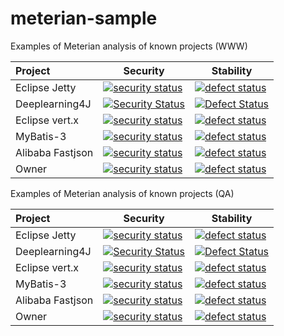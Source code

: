 # meterian-sample
Examples of Meterian analysis of known projects (WWW)

| Project       | Security          | Stability  |
|:------------- | ------------- | ----- |
| Eclipse Jetty | [![security status](https://www.meterian.com/badge/gh/johnsblatter/jetty.project/security)](https://www.meterian.com/report/gh/johnsblatter/jetty.project) | [![defect status](https://www.meterian.com/badge/gh/johnsblatter/jetty.project/stability)](https://www.meterian.com/report/gh/johnsblatter/jetty.project) |
| Deeplearning4J | [![Security Status](https://www.meterian.io/badge/gh/johnsblatter/deeplearning4j/security)](https://www.meterian.io/report/gh/johnsblatter/deeplearning4j) | [![Defect Status](https://www.meterian.io/badge/gh/johnsblatter/deeplearning4j/stability)](https://www.meterian.io/report/gh/johnsblatter/deeplearning4j) |
| Eclipse vert.x | [![security status](https://www.meterian.io/badge/gh/eclipse/vert.x/security)](https://www.meterian.io/report/gh/eclipse/vert.x) | [![defect status](https://www.meterian.io/badge/gh/eclipse/vert.x/stability)](https://www.meterian.io/report/gh/eclipse/vert.x) |
| MyBatis-3 | [![security status](https://www.meterian.io/badge/gh/mybatis/mybatis-3/security)](https://www.meterian.io/report/gh/mybatis/mybatis-3) | [![defect status](https://www.meterian.io/badge/gh/mybatis/mybatis-3/stability)](https://www.meterian.io/report/gh/mybatis/mybatis-3) |
| Alibaba Fastjson | [![security status](https://www.meterian.io/badge/gh/alibaba/fastjson/security)](https://www.meterian.io/report/gh/alibaba/fastjson) | [![defect status](https://www.meterian.io/badge/gh/alibaba/fastjson/stability)](https://www.meterian.io/report/gh/alibaba/fastjson) |
| Owner | [![security status](https://www.meterian.io/badge/gh/lviggiano/owner/security)](https://www.meterian.io/report/gh/lviggiano/owner) | [![defect status](https://www.meterian.io/badge/gh/lviggiano/owner/stability)](https://www.meterian.io/report/gh/lviggiano/owner) |



Examples of Meterian analysis of known projects (QA)

| Project       | Security          | Stability  |
|:------------- | ------------- | ----- |
| Eclipse Jetty | [![security status](https://qa.meterian.com/badge/gh/johnsblatter/jetty.project/security)](https://qa.meterian.com/report/gh/johnsblatter/jetty.project) | [![defect status](https://qa.meterian.com/badge/gh/johnsblatter/jetty.project/stability)](https://qa.meterian.com/report/gh/johnsblatter/jetty.project) |
| Deeplearning4J | [![Security Status](https://qa.meterian.io/badge/gh/johnsblatter/deeplearning4j/security)](https://qa.meterian.io/report/gh/johnsblatter/deeplearning4j) | [![Defect Status](https://qa.meterian.io/badge/gh/johnsblatter/deeplearning4j/stability)](https://qa.meterian.io/report/gh/johnsblatter/deeplearning4j) |
| Eclipse vert.x | [![security status](https://qa.meterian.io/badge/gh/eclipse/vert.x/security)](https://qa.meterian.io/report/gh/eclipse/vert.x) | [![defect status](https://qa.meterian.io/badge/gh/eclipse/vert.x/stability)](https://qa.meterian.io/report/gh/eclipse/vert.x) |
| MyBatis-3 | [![security status](https://qa.meterian.io/badge/gh/mybatis/mybatis-3/security)](https://qa.meterian.io/report/gh/mybatis/mybatis-3) | [![defect status](https://qa.meterian.io/badge/gh/mybatis/mybatis-3/stability)](https://qa.meterian.io/report/gh/mybatis/mybatis-3) |
| Alibaba Fastjson | [![security status](https://qa.meterian.io/badge/gh/alibaba/fastjson/security)](https://qa.meterian.io/report/gh/alibaba/fastjson) | [![defect status](https://qa.meterian.io/badge/gh/alibaba/fastjson/stability)](https://qa.meterian.io/report/gh/alibaba/fastjson) |
| Owner | [![security status](https://qa.meterian.io/badge/gh/lviggiano/owner/security)](https://qa.meterian.io/report/gh/lviggiano/owner) | [![defect status](https://qa.meterian.io/badge/gh/lviggiano/owner/stability)](https://qa.meterian.io/report/gh/lviggiano/owner) |

